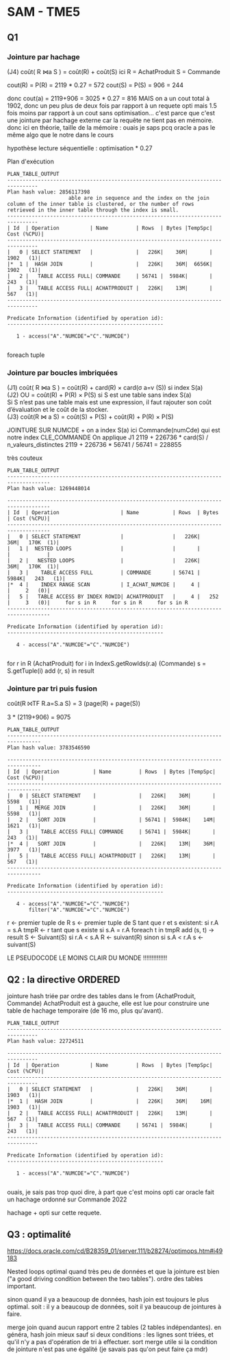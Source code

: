 # SAM - TME5
## Q1
### Jointure par hachage
(J4) coût( R ⋈a S ) = coût(R) + coût(S)
ici R = AchatProduit
S = Commande

cout(R) = P(R) = 2119 * 0.27 = 572
cout(S) = P(S) = 906 = 244

donc cout(a) = 2119+906 = 3025 * 0.27 = 816 MAIS on a un cout total à 1902, donc un peu plus de deux fois par rapport à un requete opti mais 1.5 fois moins par rapport à un cout sans optimisation... c'est parce que c'est une jointure par hachage externe car la requête ne tient pas en mémoire. donc ici en théorie, taille de la mémoire : ouais je saps pcq oracle a pas le même algo que le notre dans le cours

hypothèse lecture séquentielle : optimisation * 0.27

Plan d'exécution
```
PLAN_TABLE_OUTPUT                                                               
--------------------------------------------------------------------------------
Plan hash value: 2856117398                                                     
                    able are in sequence and the index on the join column of the inner table is clustered, or the number of rows retrieved in the inner table through the index is small.                                                            
--------------------------------------------------------------------------------
| Id  | Operation          | Name         | Rows  | Bytes |TempSpc| Cost (%CPU)|
--------------------------------------------------------------------------------
|   0 | SELECT STATEMENT   |              |   226K|    36M|       |  1902   (1)|
|*  1 |  HASH JOIN         |              |   226K|    36M|  6656K|  1902   (1)|
|   2 |   TABLE ACCESS FULL| COMMANDE     | 56741 |  5984K|       |   243   (1)|
|   3 |   TABLE ACCESS FULL| ACHATPRODUIT |   226K|    13M|       |   567   (1)|
--------------------------------------------------------------------------------
                                                                                
Predicate Information (identified by operation id):                             
---------------------------------------------------                             
                                                                                
   1 - access("A"."NUMCDE"="C"."NUMCDE")                                        
                                                              
```

foreach tuple 

### Jointure par boucles imbriquées  
(J1) coût( R ⋈a S ) = coût(R) + card(R) × card(σ a=v (S)) si index S(a)  
(J2) OU = coût(R) + P(R) × P(S) si S est une table sans index S(a)  
Si S n’est pas une table mais est une expression, il faut rajouter son coût d’évaluation et le coût de la stocker.  
(J3) coût(R ⋈ a S) = coût(S) + P(S) + coût(R) + P(R) × P(S)

JOINTURE SUR NUMCDE + on a index S(a) ici Commande(numCde) qui est notre index CLE_COMMANDE
On applique J1
2119 + 226736 * card(S) / n_valeurs_distinctes 
2119 + 226736 * 56741 / 56741 = 228855

très couteux 

```
PLAN_TABLE_OUTPUT                                                                   
------------------------------------------------------------------------------------
Plan hash value: 1269448014                                                         
                                                                                    
------------------------------------------------------------------------------------
| Id  | Operation                    | Name           | Rows  | Bytes | Cost (%CPU)|
------------------------------------------------------------------------------------
|   0 | SELECT STATEMENT             |                |   226K|    36M|   170K  (1)|
|   1 |  NESTED LOOPS                |                |       |       |            |
|   2 |   NESTED LOOPS               |                |   226K|    36M|   170K  (1)|
|   3 |    TABLE ACCESS FULL         | COMMANDE       | 56741 |  5984K|   243   (1)|
|*  4 |    INDEX RANGE SCAN          | I_ACHAT_NUMCDE |     4 |       |     2   (0)|
|   5 |   TABLE ACCESS BY INDEX ROWID| ACHATPRODUIT   |     4 |   252 |     3   (0)|	​￼for s in R	​￼for s in R	​￼for s in R
------------------------------------------------------------------------------------
                                                                                    
Predicate Information (identified by operation id):                                 
---------------------------------------------------                                 
                                                                                    
   4 - access("A"."NUMCDE"="C"."NUMCDE")                                            
                                                                                                                               
```

for r in R (AchatProduit)
	for i in IndexS.getRowIds(r.a) (Commande)
		s = S.getTuple(i)
		add (r, s) in result


### Jointure par tri puis fusion
coût(R ⨝TF R.a=S.a S) = 3 (page(R) + page(S))

3 * (2119+906) = 9075

```
PLAN_TABLE_OUTPUT                                                                
---------------------------------------------------------------------------------
Plan hash value: 3783546590                                                      
                                                                                 
---------------------------------------------------------------------------------
| Id  | Operation           | Name         | Rows  | Bytes |TempSpc| Cost (%CPU)|
---------------------------------------------------------------------------------
|   0 | SELECT STATEMENT    |              |   226K|    36M|       |  5598   (1)|
|   1 |  MERGE JOIN         |              |   226K|    36M|       |  5598   (1)|
|   2 |   SORT JOIN         |              | 56741 |  5984K|    14M|  1621   (1)|
|   3 |    TABLE ACCESS FULL| COMMANDE     | 56741 |  5984K|       |   243   (1)|
|*  4 |   SORT JOIN         |              |   226K|    13M|    36M|  3977   (1)|
|   5 |    TABLE ACCESS FULL| ACHATPRODUIT |   226K|    13M|       |   567   (1)|
---------------------------------------------------------------------------------
                                                                                 
Predicate Information (identified by operation id):                              
---------------------------------------------------                              
                                                                                 
   4 - access("A"."NUMCDE"="C"."NUMCDE")                                         
       filter("A"."NUMCDE"="C"."NUMCDE")                                         

```

r <- premier tuple de R
s <- premier tuple de S
tant que r et s existent:
	si r.A = s.A 
		tmpR <- r
		tant que s existe
			si s.A = r.A
				foreach t in tmpR
					add (s, t) -> result
						S <- Suivant(S)
	si r.A < s.A
		R <- suivant(R)
	sinon si s.A < r.A
		s <- suivant(S)

LE PSEUDOCODE LE MOINS CLAIR DU MONDE !!!!!!!!!!!!!!

## Q2 : la directive ORDERED

jointure hash triée par ordre des tables dans le from (AchatProduit, Commande)
AchatProduit est à gauche, elle est lue pour construire une table de hachage temporaire (de 16 mo, plus qu'avant).

```
PLAN_TABLE_OUTPUT                                                               
--------------------------------------------------------------------------------
Plan hash value: 22724511                                                       
                                                                                
--------------------------------------------------------------------------------
| Id  | Operation          | Name         | Rows  | Bytes |TempSpc| Cost (%CPU)|
--------------------------------------------------------------------------------
|   0 | SELECT STATEMENT   |              |   226K|    36M|       |  1903   (1)|
|*  1 |  HASH JOIN         |              |   226K|    36M|    16M|  1903   (1)|
|   2 |   TABLE ACCESS FULL| ACHATPRODUIT |   226K|    13M|       |   567   (1)|
|   3 |   TABLE ACCESS FULL| COMMANDE     | 56741 |  5984K|       |   243   (1)|
--------------------------------------------------------------------------------
                                                                                
Predicate Information (identified by operation id):                             
---------------------------------------------------                             
                                                                                
   1 - access("A"."NUMCDE"="C"."NUMCDE")                                        
                                                                                
```

ouais, je sais pas trop quoi dire, à part que c'est moins opti car oracle fait un hachage ordonné  sur Commande 2022

hachage + opti sur cette requete.

## Q3 : optimalité
https://docs.oracle.com/cd/B28359_01/server.111/b28274/optimops.htm#i49183

Nested loops optimal quand très peu de données et que la jointure est bien ("a good driving condition between the two tables"). ordre des tables important.

sinon quand il ya a beaucoup de données, hash join est toujours le plus optimal. soit : il y a beaucoup de données, soit il ya beaucoup de jointures à faire.

merge join quand aucun rapport entre 2 tables (2 tables indépendantes). en généra, hash join mieux sauf si deux conditions :
les lignes sont triées, et qu'il n'y a pas d'opération de tri à effectuer.
sort merge utile si la condition de jointure n'est pas une égalité (je savais pas qu'on peut faire ça mdr)


